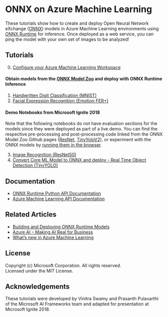 ﻿# ONNX on Azure Machine Learning

These tutorials show how to create and deploy Open Neural Network eXchange ([ONNX](http://onnx.ai)) models in Azure Machine Learning environments using [ONNX Runtime](https://docs.microsoft.com/en-us/azure/machine-learning/service/how-to-build-deploy-onnx) for inference. Once deployed as a web service, you can ping the model with your own set of images to be analyzed!

## Tutorials

0. [Configure your Azure Machine Learning Workspace](../../../configuration.ipynb)

#### Obtain models from the [ONNX Model Zoo](https://github.com/onnx/models) and deploy with ONNX Runtime Inference
1. [Handwritten Digit Classification (MNIST)](https://github.com/Azure/MachineLearningNotebooks/blob/master/how-to-use-azureml/deployment/onnx/onnx-inference-mnist-deploy.ipynb)
2. [Facial Expression Recognition (Emotion FER+)](https://github.com/Azure/MachineLearningNotebooks/blob/master/how-to-use-azureml/deployment/onnx/onnx-inference-facial-expression-recognition-deploy.ipynb)

#### Demo Notebooks from Microsoft Ignite 2018
Note that the following notebooks do not have evaluation sections for the models since they were deployed as part of a live demo. You can find the respective pre-processing and post-processing code linked from the ONNX Model Zoo Github pages ([ResNet](https://github.com/onnx/models/tree/master/models/image_classification/resnet), [TinyYoloV2](https://github.com/onnx/models/tree/master/tiny_yolov2)), or experiment with the ONNX models by [running them in the browser](https://microsoft.github.io/onnxjs-demo/#/).

3. [Image Recognition (ResNet50)](https://github.com/Azure/MachineLearningNotebooks/blob/master/how-to-use-azureml/deployment/onnx/onnx-modelzoo-aml-deploy-resnet50.ipynb)
4. [Convert Core ML Model to ONNX and deploy - Real Time Object Detection (TinyYOLO)](https://github.com/Azure/MachineLearningNotebooks/blob/master/how-to-use-azureml/deployment/onnx/onnx-convert-aml-deploy-tinyyolo.ipynb) 

## Documentation
- [ONNX Runtime Python API Documentation](http://aka.ms/onnxruntime-python)
- [Azure Machine Learning API Documentation](http://aka.ms/aml-docs)

## Related Articles
- [Building and Deploying ONNX Runtime Models](https://docs.microsoft.com/en-us/azure/machine-learning/service/how-to-build-deploy-onnx)
- [Azure AI – Making AI Real for Business](https://aka.ms/aml-blog-overview) 
- [What’s new in Azure Machine Learning](https://aka.ms/aml-blog-whats-new)

## License
Copyright (c) Microsoft Corporation. All rights reserved.  
Licensed under the MIT License.

## Acknowledgements
These tutorials were developed by Vinitra Swamy and Prasanth Pulavarthi of the Microsoft AI Frameworks team and adapted for presentation at Microsoft Ignite 2018.
